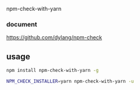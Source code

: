 npm-check-with-yarn

### document

https://github.com/dylang/npm-check

## usage

```bash
npm install npm-check-with-yarn -g

NPM_CHECK_INSTALLER=yarn npm-check-with-yarn -u
```
